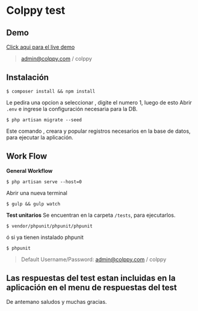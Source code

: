 # Colppy test

## Demo
[Click aqui para el live demo](http://colppy.herokuapp.com)

> admin@colppy.com / colppy

## Instalación
```
$ composer install && npm install
```
Le pedira una opcion a seleccionar , digite el numero 1, luego de esto
Abrir ```.env``` e ingrese la configuración necesaria para la DB.

```
$ php artisan migrate --seed

```
Este comando , creara y popular registros necesarios en la base de datos, para ejecutar la aplicación.

## Work Flow

**General Workflow**

```
$ php artisan serve --host=0
```
Abrir una nueva terminal
```
$ gulp && gulp watch

```

**Test unitarios**
Se encuentran en la carpeta ```/tests```, para ejecutarlos.
```
$ vendor/phpunit/phpunit/phpunit

```
ó si ya tienen instalado phpunit
```
$ phpunit

```

> Default Username/Password: admin@colppy.com / colppy



## Las respuestas del test estan incluidas en la aplicación en el menu de respuestas del test
De antemano saludos y muchas gracias.
